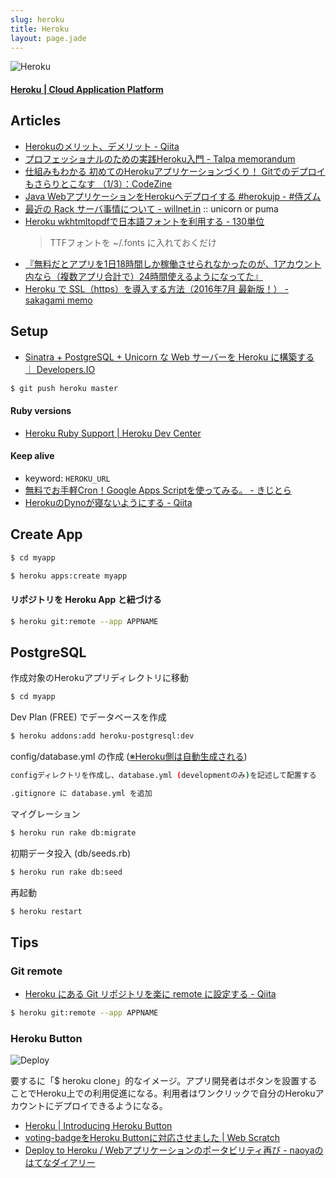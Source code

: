 ```yaml
---
slug: heroku
title: Heroku
layout: page.jade
---
```


![Heroku](/wiki/assets/img/Heroku.png)

#### [Heroku | Cloud Application Platform](https://www.heroku.com/)

## Articles

- [Herokuのメリット、デメリット - Qiita](http://qiita.com/shu_0115/items/0106198f7a0be2f2a509)
- [プロフェッショナルのための実践Heroku入門 - Talpa memorandum](http://kahei.org/blog/2014/09/heroku.html)
- [仕組みもわかる 初めてのHerokuアプリケーションづくり！ Gitでのデプロイもさらりとこなす （1/3）：CodeZine](http://codezine.jp/article/detail/8187)
- [Java WebアプリケーションをHerokuへデプロイする #herokujp - #侍ズム](http://samuraism.jp/diary/2014/10/15/1413361980000.html)
- [最近の Rack サーバ事情について - willnet.in](http://willnet.in/156) :: unicorn or puma
- [Heroku wkhtmltopdfで日本語フォントを利用する - 130単位](http://d.hatena.ne.jp/deeeki/20120902/heroku_wkhtmltopdf_fonts)  
  > TTFフォントを ~/.fonts に入れておくだけ
- [『無料だとアプリを1日18時間しか稼働させられなかったのが、1アカウント内なら（複数アプリ合計で）24時間使えるようになってた』](https://twitter.com/sla/status/750405411568619520)
- [Heroku で SSL（https）を導入する方法（2016年7月 最新版！） \- sakagami memo](http://sakagami.hatenablog.com/entry/2016/07/10/161814)


## Setup

- [Sinatra + PostgreSQL + Unicorn な Web サーバーを Heroku に構築する ｜ Developers.IO](http://dev.classmethod.jp/server-side/ruby-on-rails/sinatra-postgresql-unicorn-on-heroku/)
```bash
$ git push heroku master
```

#### Ruby versions
- [Heroku Ruby Support | Heroku Dev Center](https://devcenter.heroku.com/articles/ruby-support)

#### Keep alive
- keyword: `HEROKU_URL`
- [無料でお手軽Cron！Google Apps Scriptを使ってみる。 - きじとら](http://kijtra.com/article/cron-by-google-apps-script/)
- [HerokuのDynoが寝ないようにする - Qiita](http://qiita.com/hanachin_/items/2f88f6079af0b35ed5e3)


## Create App

```bash
$ cd myapp
```

```bash
$ heroku apps:create myapp
```

#### リポジトリを Heroku App と紐づける
```bash
$ heroku git:remote --app APPNAME
```

## PostgreSQL

作成対象のHerokuアプリディレクトリに移動

```bash
$ cd myapp
```

Dev Plan (FREE) でデータベースを作成

```bash
$ heroku addons:add heroku-postgresql:dev
```

config/database.yml の作成 ([※Heroku側は自動生成される](https://devcenter.heroku.com/articles/ruby-support#build-behavior))
```bash
configディレクトリを作成し、database.yml (developmentのみ)を記述して配置する
```

```bash
.gitignore に database.yml を追加
```

マイグレーション

```bash
$ heroku run rake db:migrate
```

初期データ投入 (db/seeds.rb)

```bash
$ heroku run rake db:seed
```

再起動

```bash
$ heroku restart
```


## Tips

### Git remote
- [Heroku にある Git リポジトリを楽に remote に設定する - Qiita](http://qiita.com/ka_/items/2ad2826329abeb49dfa2)
```bash
$ heroku git:remote --app APPNAME
```

### Heroku Button

![Deploy](https://www.herokucdn.com/deploy/button.png)

要するに「$ heroku clone」的なイメージ。アプリ開発者はボタンを設置することでHeroku上での利用促進になる。利用者はワンクリックで自分のHerokuアカウントにデプロイできるようになる。
- [Heroku | Introducing Heroku Button](https://blog.heroku.com/archives/2014/8/7/heroku-button)
- [voting-badgeをHeroku Buttonに対応させました | Web Scratch](http://efcl.info/2014/08/08/heroku-button/)
- [Deploy to Heroku / Webアプリケーションのポータビリティ再び - naoyaのはてなダイアリー](http://d.hatena.ne.jp/naoya/20140809/1407556488)
